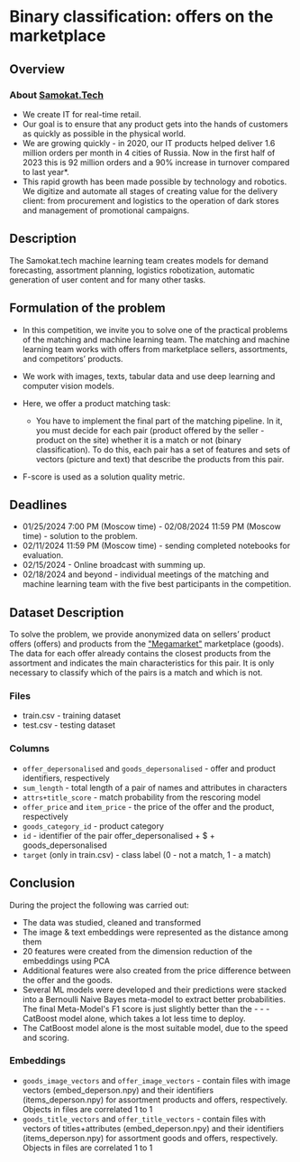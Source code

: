 # Binary classification: offers on the marketplace
## Overview
### About [Samokat.Tech](https://samokat.tech)
- We create IT for real-time retail.
- Our goal is to ensure that any product gets into the hands of customers as quickly as possible in the physical world.
- We are growing quickly - in 2020, our IT products helped deliver 1.6 million orders per month in 4 cities of Russia. Now in the first half of 2023 this is 92 million orders and a 90% increase in turnover compared to last year*.
- This rapid growth has been made possible by technology and robotics. We digitize and automate all stages of creating value for the delivery client: from procurement and logistics to the operation of dark stores and management of promotional campaigns.

## Description
The Samokat.tech machine learning team creates models for demand forecasting, assortment planning, logistics robotization, automatic generation of user content and for many other tasks.

## Formulation of the problem
- In this competition, we invite you to solve one of the practical problems of the matching and machine learning team.
The matching and machine learning team works with offers from marketplace sellers, assortments, and competitors’ products.

- We work with images, texts, tabular data and use deep learning and computer vision models.

- Here, we offer a product matching task:
  - You have to implement the final part of the matching pipeline. In it, you must decide for each pair (product offered by the seller - product on the site) whether it is a match or not (binary classification).
To do this, each pair has a set of features and sets of vectors (picture and text) that describe the products from this pair.

- F-score is used as a solution quality metric.

## Deadlines
- 01/25/2024 7:00 PM (Moscow time) - 02/08/2024 11:59 PM (Moscow time) - solution to the problem.
- 02/11/2024 11:59 PM (Moscow time) - sending completed notebooks for evaluation.
- 02/15/2024 - Online broadcast with summing up. 
- 02/18/2024 and beyond - individual meetings of the matching and machine learning team with the five best participants in the competition.

## Dataset Description

To solve the problem, we provide anonymized data on sellers’ product offers (offers) and products from the ["Megamarket"](https://megamarket.ru/) marketplace (goods).
The data for each offer already contains the closest products from the assortment and indicates the main characteristics for this pair. It is only necessary to classify which of the pairs is a match and which is not.

### Files
- train.csv - training dataset
- test.csv - testing dataset
### Columns
- `offer_depersonalised` and `goods_depersonalised` - offer and product identifiers, respectively
- `sum_length` - total length of a pair of names and attributes in characters
- `attrs+title_score` - match probability from the rescoring model
- `offer_price` and `item_price` - the price of the offer and the product, respectively
- `goods_category_id` - product category
- `id` - identifier of the pair offer_depersonalised + $ + goods_depersonalised
- `target` (only in train.csv) - class label (0 - not a match, 1 - a match)

## Conclusion
During the project the following was carried out:

- The data was studied, cleaned and transformed
- The image & text embeddings were represented as the distance among them
- 20 features were created from the dimension reduction of the embeddings using PCA
- Additional features were also created from the price difference between the offer and the goods.
- Several ML models were developed and their predictions were stacked into a Bernoulli Naive Bayes meta-model to extract better probabilities. The final Meta-Model's F1 score is just slightly better than the - - - CatBoost model alone, which takes a lot less time to deploy.
- The CatBoost model alone is the most suitable model, due to the speed and scoring.

### Embeddings
- `goods_image_vectors` and `offer_image_vectors` - contain files with image vectors (embed_deperson.npy) and their identifiers (items_deperson.npy) for assortment products and offers, respectively. Objects in files are correlated 1 to 1
- `goods_title_vectors` and `offer_title_vectors` - contain files with vectors of titles+attributes (embed_deperson.npy) and their identifiers (items_deperson.npy) for assortment goods and offers, respectively. Objects in files are correlated 1 to 1
